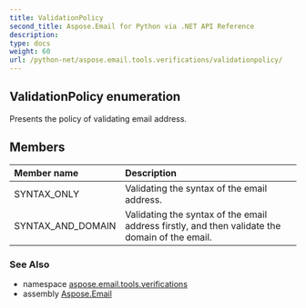 ```yaml
---
title: ValidationPolicy
second_title: Aspose.Email for Python via .NET API Reference
description: 
type: docs
weight: 60
url: /python-net/aspose.email.tools.verifications/validationpolicy/
---
```


## ValidationPolicy enumeration

Presents the policy of validating email address.

## Members
| Member name | Description |
| :- | :- |
|SYNTAX_ONLY|Validating the syntax of the email address.|
|SYNTAX_AND_DOMAIN|Validating the syntax of the email address firstly, and then validate the domain of the email.|

### See Also

* namespace [aspose.email.tools.verifications](/python-net/aspose.email.tools.verifications/)
* assembly [Aspose.Email](/python-net/)

